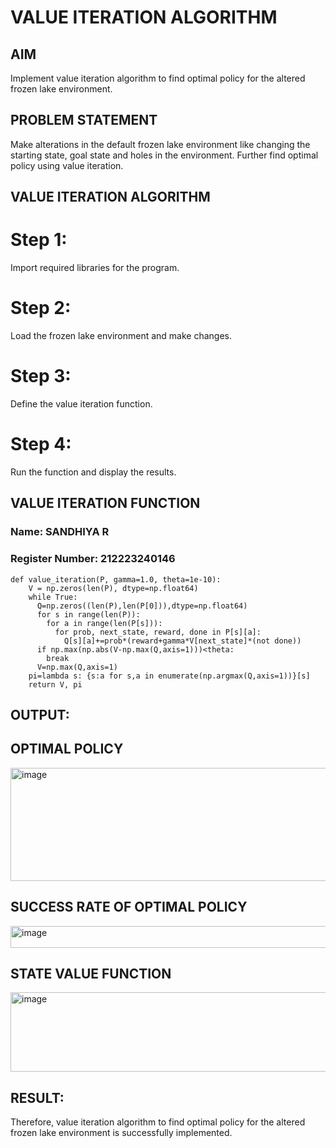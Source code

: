 # VALUE ITERATION ALGORITHM

## AIM
Implement value iteration algorithm to find optimal policy for the altered frozen lake environment.

## PROBLEM STATEMENT
Make alterations in the default frozen lake environment like changing the starting state, goal state and holes in the environment. Further find optimal policy using value iteration.


## VALUE ITERATION ALGORITHM
# Step 1:
Import required libraries for the program.
# Step 2:
Load the frozen lake environment and make changes. 
# Step 3: 
Define the value iteration function.
# Step 4:
Run the function and display the results.

## VALUE ITERATION FUNCTION
### Name: SANDHIYA R
### Register Number: 212223240146
```
def value_iteration(P, gamma=1.0, theta=1e-10):
    V = np.zeros(len(P), dtype=np.float64)
    while True:
      Q=np.zeros((len(P),len(P[0])),dtype=np.float64)
      for s in range(len(P)):
        for a in range(len(P[s])):
          for prob, next_state, reward, done in P[s][a]:
            Q[s][a]+=prob*(reward+gamma*V[next_state]*(not done))
      if np.max(np.abs(V-np.max(Q,axis=1)))<theta:
        break
      V=np.max(Q,axis=1)
    pi=lambda s: {s:a for s,a in enumerate(np.argmax(Q,axis=1))}[s]
    return V, pi
```

## OUTPUT:

## OPTIMAL POLICY

<img width="745" height="181" alt="image" src="https://github.com/user-attachments/assets/b968cb73-43a8-4d83-a9fc-28fc12403343" />

## SUCCESS RATE OF OPTIMAL POLICY
<img width="758" height="35" alt="image" src="https://github.com/user-attachments/assets/baad1861-2197-41fe-af89-fbd2c565cfbd" />

## STATE VALUE FUNCTION
<img width="817" height="127" alt="image" src="https://github.com/user-attachments/assets/450efa34-64b1-490f-a8d1-162a4aa6173e" />

## RESULT:

Therefore, value iteration algorithm to find optimal policy for the altered frozen lake environment is successfully implemented.
